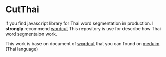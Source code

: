 # CutThai

if you find javascript library for Thai word segmentation in production. I **strongly** recommend [wordcut](https://github.com/veer66/wordcut) This repository is use for describe how Thai word segmentaion work.

This work is base on document of [wordcut](https://github.com/veer66/wordcut) that you can found on [meduim](https://medium.com/@vsatayamas/wordcut-%E0%B8%A0%E0%B8%B2%E0%B8%84%E0%B8%AD%E0%B8%98%E0%B8%B4%E0%B8%9A%E0%B8%B2%E0%B8%A2-d3b3a617e946#.7sfq26b7t) (Thai language)
